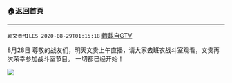 ﻿###  [:house:返回首頁](https://github.com/ourhimalayas/txt)
---

`郭文贵MILES 2020-08-29T01:15:18` [轉載自GTV](https://gtv.org/web/#/UserInfo/5e596957357cc612d35a8044)

8月28日 尊敬的战友们，明天文贵上午直播，请大家去班农战斗室观看，文贵再次荣幸参加战斗室节目。
一切都已经开始！

![](https://filegroup.gtv.org/cdn-cgi/image/width=600/https://filegroup.gtv.org/group3/default/20200829/01/15/0/a7d568916bfdb5bcab9422f9022f1d53.jpeg)
